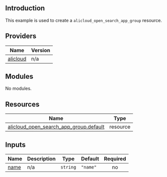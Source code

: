 <!-- BEGIN_TF_DOCS -->
## Introduction

This example is used to create a `alicloud_open_search_app_group` resource.

## Providers

| Name | Version |
|------|---------|
| <a name="provider_alicloud"></a> [alicloud](#provider\_alicloud) | n/a |

## Modules

No modules.

## Resources

| Name | Type |
|------|------|
| [alicloud_open_search_app_group.default](https://registry.terraform.io/providers/aliyun/alicloud/latest/docs/resources/open_search_app_group) | resource |

## Inputs

| Name | Description | Type | Default | Required |
|------|-------------|------|---------|:--------:|
| <a name="input_name"></a> [name](#input\_name) | n/a | `string` | `"name"` | no |
<!-- END_TF_DOCS -->    